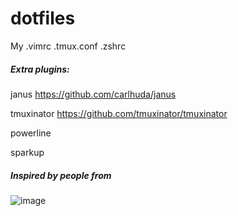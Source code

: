 dotfiles
========

My .vimrc .tmux.conf .zshrc

##### Extra plugins:

janus
https://github.com/carlhuda/janus

tmuxinator
https://github.com/tmuxinator/tmuxinator

powerline

sparkup


##### Inspired by people from


![image](https://camo.githubusercontent.com/23e90466577ec68e58aa328113e15b756cd0c946/687474703a2f2f74686f75676874626f742e636f6d2f696d616765732f746d2f6c6f676f2e706e67)
